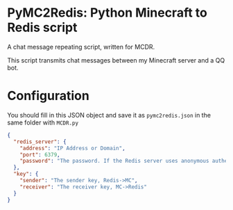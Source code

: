 # PyMC2Redis: Python Minecraft to Redis script

A chat message repeating script, written for MCDR.

This script transmits chat messages between my Minecraft server and a QQ bot. 

# Configuration

You should fill in this JSON object and save it as `pymc2redis.json` in the same folder with `MCDR.py`
```json
{
  "redis_server": {
    "address": "IP Address or Domain",
    "port": 6379,
    "password": "The password. If the Redis server uses anonymous authentication, remove this line."
  },
  "key": {
    "sender": "The sender key, Redis->MC",
    "receiver": "The receiver key, MC->Redis"
  }
}
```